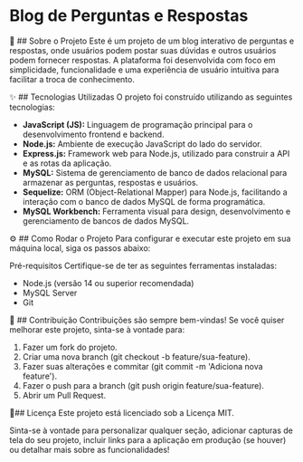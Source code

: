 # Blog de Perguntas e Respostas

🚀 ## Sobre o Projeto
Este é um projeto de um blog interativo de perguntas e respostas, onde usuários podem postar suas dúvidas e outros usuários podem fornecer respostas. A plataforma foi desenvolvida com foco em simplicidade, funcionalidade e uma experiência de usuário intuitiva para facilitar a troca de conhecimento.

✨ ## Tecnologias Utilizadas
O projeto foi construído utilizando as seguintes tecnologias:

- **JavaScript (JS):** Linguagem de programação principal para o desenvolvimento frontend e backend.
- **Node.js:** Ambiente de execução JavaScript do lado do servidor.
- **Express.js:** Framework web para Node.js, utilizado para construir a API e as rotas da aplicação.
- **MySQL:** Sistema de gerenciamento de banco de dados relacional para armazenar as perguntas, respostas e usuários.
- **Sequelize:** ORM (Object-Relational Mapper) para Node.js, facilitando a interação com o banco de dados MySQL de forma programática.
- **MySQL Workbench:** Ferramenta visual para design, desenvolvimento e gerenciamento de bancos de dados MySQL.

⚙️ ## Como Rodar o Projeto
Para configurar e executar este projeto em sua máquina local, siga os passos abaixo:

Pré-requisitos
Certifique-se de ter as seguintes ferramentas instaladas:

- Node.js (versão 14 ou superior recomendada)
- MySQL Server
- Git

🤝 ## Contribuição
Contribuições são sempre bem-vindas! Se você quiser melhorar este projeto, sinta-se à vontade para:

1. Fazer um fork do projeto.
2. Criar uma nova branch (git checkout -b feature/sua-feature).
3. Fazer suas alterações e commitar (git commit -m 'Adiciona nova feature').
4. Fazer o push para a branch (git push origin feature/sua-feature).
5. Abrir um Pull Request.

📄## Licença
Este projeto está licenciado sob a Licença MIT.

Sinta-se à vontade para personalizar qualquer seção, adicionar capturas de tela do seu projeto, incluir links para a aplicação em produção (se houver) ou detalhar mais sobre as funcionalidades!